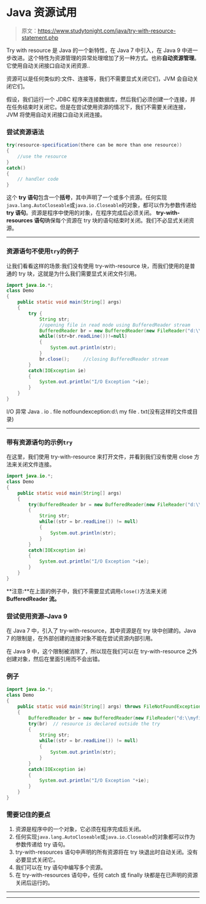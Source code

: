 # Java 资源试用

> 原文：<https://www.studytonight.com/java/try-with-resource-statement.php>

Try with resource 是 Java 的一个新特性，在 Java 7 中引入，在 Java 9 中进一步改进。这个特性为资源管理的异常处理增加了另一种方式。也称**自动资源管理**。它使用自动关闭接口自动关闭资源..

资源可以是任何类似的:文件、连接等，我们不需要显式关闭它们，JVM 会自动关闭它们。

假设，我们运行一个 JDBC 程序来连接数据库，然后我们必须创建一个连接，并在任务结束时关闭它。但是在尝试使用资源的情况下，我们不需要关闭连接，JVM 将使用自动关闭接口自动关闭连接。

### 尝试资源语法

```java
try(resource-specification(there can be more than one resource))
{
    //use the resource
}
catch()
{
    // handler code
} 
```

这个 **try 语句**包含一个**括号**，其中声明了一个或多个资源。任何实现`java.lang.AutoCloseable`或`java.io.Closeable`的对象，都可以作为参数传递给 **try 语句**。资源是程序中使用的对象，在程序完成后必须关闭。 **try-with-resources 语句**确保每个资源在 try 块的语句结束时关闭。我们不必显式关闭资源。

* * *

### 资源语句不使用`try`的例子

让我们看看这样的场景:我们没有使用 try-with-resource 块，而我们使用的是普通的 try 块，这就是为什么我们需要显式关闭文件引用。

```java
import java.io.*;
class Demo
{
	public static void main(String[] args)
	{
		try {
			String str;
			//opening file in read mode using BufferedReader stream
			BufferedReader br = new BufferedReader(new FileReader("d:\\myfile.txt"));
			while((str=br.readLine())!=null)
			{
				System.out.println(str);
			}
			br.close();     //closing BufferedReader stream
		}
		catch(IOException ie)
		{  
			System.out.println("I/O Exception "+ie);  
		}
	}
} 
```

I/O 异常 Java . io . file notfoundexception:d:\ my file . txt(没有这样的文件或目录)

* * *

### 带有资源语句的示例`try`

在这里，我们使用 try-with-resource 来打开文件，并看到我们没有使用 close 方法来关闭文件连接。

```java
import java.io.*;
class Demo
{
	public static void main(String[] args)
	{
		try(BufferedReader br = new BufferedReader(new FileReader("d:\\myfile.txt")))
		{
			String str;
			while((str = br.readLine()) != null)
			{
				System.out.println(str);
			}
		}
		catch(IOException ie)
		{  
			System.out.println("I/O Exception "+ie);  
		}
	}
} 
```

**注意:**在上面的例子中，我们不需要显式调用`close()`方法来关闭 **BufferedReader 流。**

### 尝试使用资源–Java 9

在 Java 7 中，引入了 try-with-resource，其中资源是在 try 块中创建的。Java 7 的限制是，在外部创建的连接对象不能在尝试资源内部引用。

在 Java 9 中，这个限制被消除了，所以现在我们可以在 try-with-resource 之外创建对象，然后在里面引用而不会出错。

### 例子

```java
import java.io.*;
class Demo
{
	public static void main(String[] args) throws FileNotFoundException
	{
		BufferedReader br = new BufferedReader(new FileReader("d:\\myfile.txt"));
		try(br)  // resource is declared outside the try
		{
			String str;
			while((str = br.readLine()) != null)
			{
				System.out.println(str);
			}
		}
		catch(IOException ie)
		{  
			System.out.println("I/O Exception "+ie);  
		}
	}
} 
```

### 需要记住的要点

1.  资源是程序中的一个对象，它必须在程序完成后关闭。
2.  任何实现`java.lang.AutoCloseable`或`java.io.Closeable`的对象都可以作为参数传递给 try 语句。
3.  try-with-resources 语句中声明的所有资源将在 try 块退出时自动关闭。没有必要显式关闭它。
4.  我们可以在 try 语句中编写多个资源。
5.  在 try-with-resources 语句中，任何 catch 或 finally 块都是在已声明的资源关闭后运行的。

* * *

* * *
